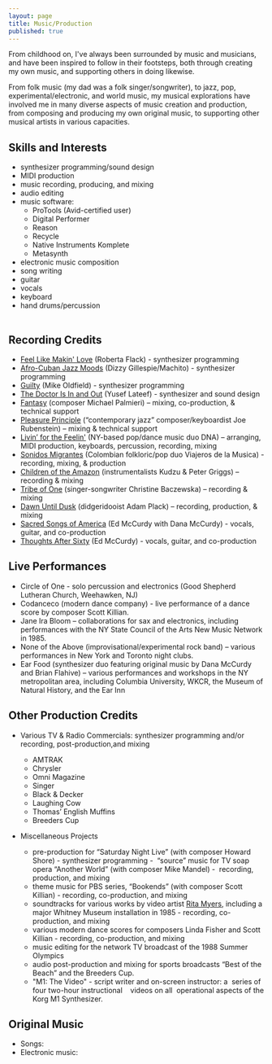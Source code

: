 ```yaml
---
layout: page
title: Music/Production
published: true
---
```


From childhood on, I've always been surrounded by music and musicians, and have been  inspired to follow in their footsteps, both through creating my own music, and supporting others in doing likewise. 

From folk music (my dad was a folk singer/songwriter), to jazz, pop, experimental/electronic, and world music, my musical explorations have involved me in many diverse aspects of music creation and production, from composing and producing my own original music, to supporting other musical artists in various capacities.

## Skills and Interests
- synthesizer programming/sound design
- MIDI production
- music recording, producing, and mixing
- audio editing
- music software:
  - ProTools (Avid-certified user)
  - Digital Performer
  - Reason
  - Recycle
  - Native Instruments Komplete
  - Metasynth
- electronic music composition
- song writing
- guitar
- vocals
- keyboard
- hand drums/percussion                                                                                      
## Recording Credits
- [Feel Like Makin' Love](http://www.allmusic.com/album/feel-like-makin-love-mw0000654661) (Roberta Flack) - synthesizer programming
- [Afro-Cuban Jazz Moods](http://www.allmusic.com/album/afro-cuban-jazz-moods-mw0000308238) (Dizzy Gillespie/Machito) - synthesizer programming
- [Guilty](http://www.allmusic.com/album/mike-oldfield-the-collection-mw0001424206/credits) (Mike Oldfield) - synthesizer programming
- [The Doctor Is In and Out](http://www.allmusic.com/album/the-doctor-is-in-out-mw0000228181) (Yusef Lateef) - synthesizer and sound design
- [Fantasy](http://www.cdbaby.com/cd/palmieri) (composer Michael Palmieri) – mixing, co-production, & technical support
- [Pleasure Principle](http://www.allmusic.com/album/pleasure-principle-mw0000463806/credits) (“contemporary jazz” composer/keyboardist Joe Rubenstein) – mixing & technical support
- [Livin’ for the Feelin'](http://www.amazon.com/gp/product/B00004T2N2/ref=cm_cr_pr_pb_item) (NY-based pop/dance music duo DNA) – arranging, MIDI production, keyboards, percussion, recording, mixing
- [Sonidos Migrantes](https://myspace.com/viajerosdelamusica/music/album/sonidos-migrantes-5703414) (Colombian folkloric/pop duo Viajeros de la Musica) - recording, mixing, & production
- [Children of the Amazon](http://www.amazon.com/Children-Amazon-Kudzu-Peter-Griggs/dp/B00000G1RZ) (instrumentalists Kudzu & Peter Griggs) – recording & mixing
- [Tribe of One](http://www.discogs.com/Christine-Baczewska-Tribe-Of-One/release/2616270) (singer-songwriter Christine Baczewska) – recording & mixing
- [Dawn Until Dusk](http://www.amazon.com/Dawn-Until-Dusk-Tribal-Didgeridoo/dp/B000001ZBE) (didgeridooist Adam Plack) – recording, production, & mixing
- [Sacred Songs of America](http://www.folkways.si.edu/ed-and-dana-mccurdy/on-jordans-stormy-banks-i-stand-sacred-songs-of-america/american-folk/music/album/smithsonian) (Ed McCurdy with Dana McCurdy) - vocals, guitar, and co-production
- [Thoughts After Sixty](https://itunes.apple.com/us/album/thoughts-after-sixty/id465674514) (Ed McCurdy) - vocals, guitar, and co-production

## Live Performances
- Circle of One - solo percussion and electronics (Good Shepherd Lutheran Church, Weehawken, NJ)
- Codanceco (modern dance company) - live performance of a dance score by composer Scott Killian. 
- Jane Ira Bloom – collaborations for sax and electronics, including performances with the NY State Council of the Arts New Music Network in 1985.
- None of the Above (improvisational/experimental rock band) – various performances in New York and Toronto night clubs.
- Ear Food (synthesizer duo featuring original music by Dana McCurdy and Brian Flahive) – various performances and workshops in the NY metropolitan area, including Columbia University, WKCR, the Museum of Natural History, and the Ear Inn

## Other Production Credits 
- Various TV & Radio Commercials: synthesizer programming and/or recording, post-production,and mixing  
  - AMTRAK
  - Chrysler
  - Omni Magazine
  - Singer
  - Black & Decker
  - Laughing Cow
  - Thomas’ English Muffins
  - Breeders Cup

- Miscellaneous Projects
  - pre-production for “Saturday Night Live” (with composer Howard Shore) - synthesizer programming
  -  “source” music for TV soap opera “Another World” (with composer Mike Mandel) -  recording,   production, and mixing
  - theme music for PBS series, “Bookends” (with composer Scott Killian) - recording, co-production, and mixing
  - soundtracks for various works by video artist [Rita Myers](http://www.eai.org/artistTitles.htm?id=402), including a major Whitney Museum
installation in 1985 - recording, co-production, and mixing
  - various modern dance scores for composers Linda Fisher and Scott Killian - recording, co-production, and mixing
  - music editing for the network TV broadcast of the 1988 Summer Olympics
  - audio post-production and mixing for sports broadcasts “Best of the Beach” and the Breeders Cup.
  - "M1: The Video" - script writer and on-screen instructor: a  series of four two-hour instructional    videos on all  operational aspects of the Korg M1 Synthesizer.

## Original Music
- Songs:
- Electronic music: 